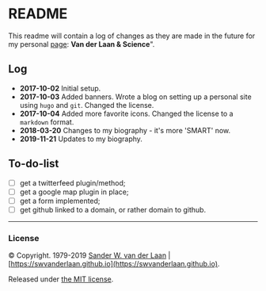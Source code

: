 README
==============

This readme will contain a log of changes as they are made in the future for my personal [page](https://swvanderlaan.github.io): **Van der Laan & Science**".

## Log
* **2017-10-02** Initial setup.
* **2017-10-03** Added banners. Wrote a blog on setting up a personal site using `hugo` and `git`. Changed the license.
* **2017-10-04** Added more favorite icons. Changed the license to a `markdown` format.
* **2018-03-20** Changes to my biography - it's more 'SMART' now.
* **2019-11-21** Updates to my biography.

## To-do-list
- [ ] get a twitterfeed plugin/method;
- [ ] get a google map plugin in place;
- [ ] get a form implemented;
- [ ] get github linked to a domain, or rather domain to github.

----- 
### License

&copy; Copyright. 1979-2019 [Sander W. van der Laan](mailto:s.w.vanderlaan-2@umcutrecht.nl) | [https://swvanderlaan.github.io](https://swvanderlaan.github.io).

Released under [the MIT license](http://opensource.org/licenses/MIT).
